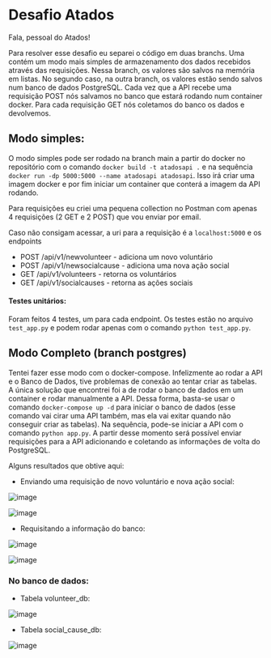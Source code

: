 # Desafio Atados

Fala, pessoal do Atados! 

Para resolver esse desafio eu separei o código em duas branchs. Uma contém um modo mais simples de armazenamento dos dados recebidos através das requisições. Nessa branch, os valores são salvos na memória em listas. No segundo caso, na outra branch, os valores estão sendo salvos num banco de dados PostgreSQL. Cada vez que a API recebe uma requisição POST nós salvamos no banco que estará rodando num container docker. Para cada requisição GET nós coletamos do banco os dados e devolvemos.

## Modo simples:

O modo simples pode ser rodado na branch main a partir do docker no repositório com o comando `docker build -t atadosapi .` e na sequência `docker run -dp 5000:5000 --name atadosapi atadosapi`. Isso irá criar uma imagem docker e por fim iniciar um container que conterá a imagem da API rodando.

Para requisições eu criei uma pequena collection no Postman com apenas 4 requisições (2 GET e 2 POST) que vou enviar por email.

Caso não consigam acessar, a uri para a requisição é a `localhost:5000` e os endpoints 

- POST /api/v1/newvolunteer - adiciona um novo voluntário
- POST /api/v1/newsocialcause - adiciona uma nova ação social
- GET /api/v1/volunteers - retorna os voluntários
- GET /api/v1/socialcauses - retorna as ações sociais

#### Testes unitários:

Foram feitos 4 testes, um para cada endpoint. Os testes estão no arquivo `test_app.py` e podem rodar apenas com o comando `python test_app.py`.

## Modo Completo (branch postgres)

Tentei fazer esse modo com o docker-compose. Infelizmente ao rodar a API e o Banco de Dados, tive problemas de conexão ao tentar criar as tabelas. A única solução que encontrei foi a de rodar o banco de dados em um container e rodar manualmente a API. Dessa forma, basta-se usar o comando `docker-compose up -d` para iniciar o banco de dados (esse comando vai cirar uma API também, mas ela vai exitar quando não conseguir criar as tabelas). Na sequência, pode-se iniciar a API com o comando `python app.py`. A partir desse momento será possível enviar requisições para a API adicionando e coletando as informações de volta do PostgreSQL. 

Alguns resultados que obtive aqui:

- Enviando uma requisição de novo voluntário e nova ação social:

![image](https://user-images.githubusercontent.com/56874672/228428180-8057bcc2-1709-415f-8ad7-e7abbdabfe5a.png)

![image](https://user-images.githubusercontent.com/56874672/228428184-a99dcb33-349f-42f6-af7a-c3c5d0e7bd0e.png)


- Requisitando a informação do banco:

![image](https://user-images.githubusercontent.com/56874672/228428113-e21f5e24-7852-47d2-8554-fe0c9d6cfe7b.png)

![image](https://user-images.githubusercontent.com/56874672/228428124-72ae7756-fc5b-4195-adb1-feb091ca5ea3.png)

### No banco de dados:

- Tabela volunteer_db:

![image](https://user-images.githubusercontent.com/56874672/228428441-2275b180-94ff-4057-9bf9-a77fa1bfb63b.png)

- Tabela social_cause_db:

![image](https://user-images.githubusercontent.com/56874672/228428463-4a4c2b16-a7bd-4e39-bce6-ed965475ef14.png)






